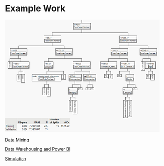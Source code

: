 # Example Work

![Data Mining Example](https://github.com/mjhenry5/mjhenry5.github.io/blob/main/Github%20Work%20Screenshots/Data%20Mining.png)

[Data Mining](https://github.com/mjhenry5/mjhenry5.github.io/tree/main/Final)

[Data Warehousing and Power BI](https://github.com/mjhenry5/mjhenry5.github.io/tree/main/DMTheSkiShop)

[Simulation](https://github.com/mjhenry5/mjhenry5.github.io/blob/main/Info%202020%20project%203.xlsx)

